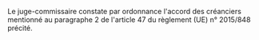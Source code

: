 Le juge-commissaire constate par ordonnance l'accord des créanciers mentionné au paragraphe 2 de l'article 47 du règlement (UE) n° 2015/848 précité.

